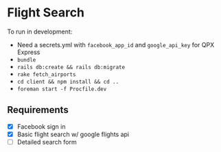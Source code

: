 # Flight Search

To run in development:

- Need a secrets.yml with `facebook_app_id` and `google_api_key` for QPX Express
- `bundle`
- `rails db:create && rails db:migrate`
- `rake fetch_airports`
- `cd client && npm install && cd ..`
- `foreman start -f Procfile.dev`

## Requirements

- [x] Facebook sign in
- [x] Basic flight search w/ google flights api
- [ ] Detailed search form

